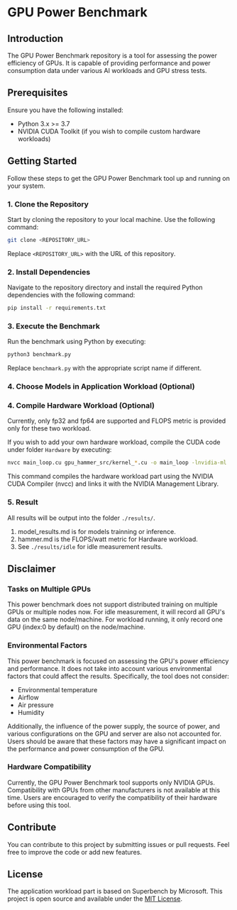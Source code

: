 # GPU Power Benchmark

## Introduction
The GPU Power Benchmark repository is a tool for assessing the power efficiency of GPUs. It is capable of providing performance and power consumption data under various AI workloads and GPU stress tests.

## Prerequisites
Ensure you have the following installed:
- Python 3.x >= 3.7
- NVIDIA CUDA Toolkit (if you wish to compile custom hardware workloads)

## Getting Started
Follow these steps to get the GPU Power Benchmark tool up and running on your system.

### 1. Clone the Repository
Start by cloning the repository to your local machine. Use the following command:

```sh
git clone <REPOSITORY_URL>
```

Replace `<REPOSITORY_URL>` with the URL of this repository.

### 2. Install Dependencies
Navigate to the repository directory and install the required Python dependencies with the following command:

```sh
pip install -r requirements.txt
```

### 3. Execute the Benchmark
Run the benchmark using Python by executing:

```sh
python3 benchmark.py
```

Replace `benchmark.py` with the appropriate script name if different.


### 4. Choose Models in Application Workload (Optional)


### 4. Compile Hardware Workload (Optional)
Currently, only fp32 and fp64 are supported and FLOPS metric is provided only for these two workload. 

If you wish to add your own hardware workload, compile the CUDA code under folder `Hardware` by executing:

```sh
nvcc main_loop.cu gpu_hammer_src/kernel_*.cu -o main_loop -lnvidia-ml
```

This command compiles the hardware workload part using the NVIDIA CUDA Compiler (nvcc) and links it with the NVIDIA Management Library.


### 5. Result
All results will be output into the folder `./results/`.
1. model_results.md is for models trainning or inference.
2. hammer.md is the FLOPS/watt metric for Hardware workload.
3. See `./results/idle` for idle measurement results. 

## Disclaimer

### Tasks on Multiple GPUs
This power benchmark does not support distributed training on multiple GPUs or multiple nodes now.
For idle measurement, it will record all GPU's data on the same node/machine.
For workload running, it only record one GPU (index:0 by default) on the node/machine.

### Environmental Factors
This power benchmark is focused on assessing the GPU's power efficiency and performance. It does not take into account various environmental factors that could affect the results. Specifically, the tool does not consider:

- Environmental temperature
- Airflow
- Air pressure
- Humidity

Additionally, the influence of the power supply, the source of power, and various configurations on the GPU and server are also not accounted for. Users should be aware that these factors may have a significant impact on the performance and power consumption of the GPU.

### Hardware Compatibility
Currently, the GPU Power Benchmark tool supports only NVIDIA GPUs. Compatibility with GPUs from other manufacturers is not available at this time. Users are encouraged to verify the compatibility of their hardware before using this tool.





## Contribute
You can contribute to this project by submitting issues or pull requests. Feel free to improve the code or add new features.

## License
The application workload part is based on Superbench by Microsoft. 
This project is open source and available under the [MIT License](LICENSE).

